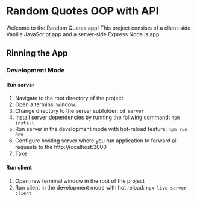 # Random Quotes OOP with API

Welcome to the Random Quotes app!
This project consists of a client-side Vanilla JavaScript app and a server-side Express
Node.js app.

## Rinning the App

### Development Mode

#### Run server

1. Navigate to the root directory of the project.
2. Open a terminsl window.
3. Change directory to the server subfolder:
   `cd server`
4. Install server dependencies by running the follwing command:
   `npm install`
5. Run server in the development mode with hot-reload feature:
   `npm run dev`
6. Configure hosting server where you run application to forward all requests to the
   http://localhost:3000
7. Take

#### Run client

1. Open new terminal window in the root of the project
2. Run client in the development mode with hot reload:
   `npx live-server client`
